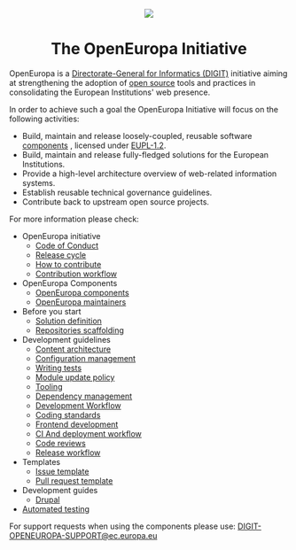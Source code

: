 <p align="center"><img src="./assets/logo.png"/></p>
<h1 align="center">The OpenEuropa Initiative</h1>

OpenEuropa is a [Directorate-General for Informatics (DIGIT)][1] initiative aiming at strengthening the adoption
of [open source][2] tools and practices in consolidating the European Institutions' web presence.

In order to achieve such a goal the OpenEuropa Initiative will focus on the following activities:

- Build, maintain and release loosely-coupled, reusable software [components](docs/openeuropa-components.md) , licensed under [EUPL-1.2][3].
- Build, maintain and release fully-fledged solutions for the European Institutions.
- Provide a high-level architecture overview of web-related information systems.
- Establish reusable technical governance guidelines.
- Contribute back to upstream open source projects.

For more information please check:

* OpenEuropa initiative
  * [Code of Conduct](docs/initiative/code-of-conduct.md) 
  * [Release cycle](docs/initiative/release-cycle.md)
  * [How to contribute](docs/initiative/how-to-contribute.md)
  * [Contribution workflow](docs/initiative/contribution-workflow.md)
* OpenEuropa Components
  * [OpenEuropa components](docs/openeuropa-components.md)  
  * [OpenEuropa maintainers](docs/maintainers.md)  
* Before you start
  * [Solution definition](docs/starting/solution-definition.md)
  * [Repositories scaffolding](docs/starting/repository-scaffolding.md)
* Development guidelines
  * [Content architecture](docs/development/content-architecture.md)
  * [Configuration management](docs/development/configuration-management.md)
  * [Writing tests](docs/development/testing.md)
  * [Module update policy](docs/development/module-update-policy.md)
  * [Tooling](docs/development/tooling.md)
  * [Dependency management](docs/development/dependency-management-and-patching.md)
  * [Development Workflow](docs/development/development-workflow.md)
  * [Coding standards](docs/development/coding-standards.md)
  * [Frontend development](docs/development/frontend/index.md) 
  * [CI And deployment workflow](docs/development/ci-deployment-workflow.md)
  * [Code reviews](docs/development/code-reviews.md)
  * [Release workflow](docs/development/release-workflow.md)
* Templates
    * [Issue template](docs/templates/issue-template.md)
    * [Pull request template](docs/templates/pull-request-template.md)
* Development guides
    * [Drupal](docs/development/third-party/drupal/index.md)
* [Automated testing](docs/development/automated-testing.md)

For support requests when using the components please use: 
[DIGIT-OPENEUROPA-SUPPORT@ec.europa.eu](mailto:DIGIT-OPENEUROPA-SUPPORT@ec.europa.eu)

[1]: https://ec.europa.eu/info/departments/informatics
[2]: https://opensource.org
[3]: https://joinup.ec.europa.eu/page/eupl-text-11-12
